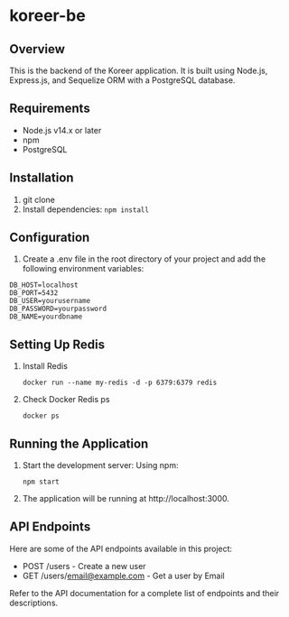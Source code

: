 # koreer-be

## Overview
This is the backend of the Koreer application. It is built using Node.js, Express.js, and Sequelize ORM with a PostgreSQL database.

## Requirements
- Node.js v14.x or later
- npm
- PostgreSQL

## Installation
1. git clone
2. Install dependencies:
    ```npm install```

## Configuration
1. Create a .env file in the root directory of your project and add the following environment variables:
```
DB_HOST=localhost
DB_PORT=5432
DB_USER=yourusername
DB_PASSWORD=yourpassword
DB_NAME=yourdbname
```

## Setting Up Redis
1. Install Redis
    ```
    docker run --name my-redis -d -p 6379:6379 redis
    ```
2. Check Docker Redis ps
    ```
    docker ps
    ```

## Running the Application
1. Start the development server:
    Using npm:
    ```
    npm start
    ```
2. The application will be running at http://localhost:3000.

## API Endpoints
Here are some of the API endpoints available in this project:
 - POST /users - Create a new user
 - GET /users/email@example.com - Get a user by Email

 Refer to the API documentation for a complete list of endpoints and their descriptions.